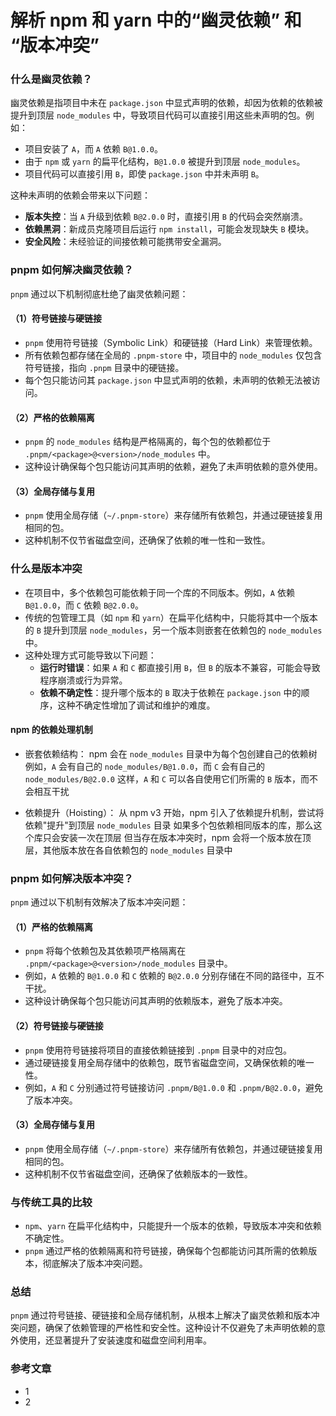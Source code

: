# 解析 npm 和 yarn 中的“幽灵依赖” 和 “版本冲突”

### ​**什么是幽灵依赖？**

幽灵依赖是指项目中未在 `package.json` 中显式声明的依赖，却因为依赖的依赖被提升到顶层 `node_modules` 中，导致项目代码可以直接引用这些未声明的包。例如：

- 项目安装了 `A`，而 `A` 依赖 `B@1.0.0`。
- 由于 `npm` 或 `yarn` 的扁平化结构，`B@1.0.0` 被提升到顶层 `node_modules`。
- 项目代码可以直接引用 `B`，即使 `package.json` 中并未声明 `B`。

这种未声明的依赖会带来以下问题：

- ​**版本失控**：当 `A` 升级到依赖 `B@2.0.0` 时，直接引用 `B` 的代码会突然崩溃。
- ​**依赖黑洞**：新成员克隆项目后运行 `npm install`，可能会发现缺失 `B` 模块。
- ​**安全风险**：未经验证的间接依赖可能携带安全漏洞。

### ​pnpm 如何解决幽灵依赖？

`pnpm` 通过以下机制彻底杜绝了幽灵依赖问题：

#### （1）​**符号链接与硬链接**

- `pnpm` 使用符号链接（Symbolic Link）和硬链接（Hard Link）来管理依赖。
- 所有依赖包都存储在全局的 `.pnpm-store` 中，项目中的 `node_modules` 仅包含符号链接，指向 `.pnpm` 目录中的硬链接。
- 每个包只能访问其 `package.json` 中显式声明的依赖，未声明的依赖无法被访问。

#### （2）​**严格的依赖隔离**

- `pnpm` 的 `node_modules` 结构是严格隔离的，每个包的依赖都位于 `.pnpm/<package>@<version>/node_modules` 中。
- 这种设计确保每个包只能访问其声明的依赖，避免了未声明依赖的意外使用。

#### （3）​**全局存储与复用**

- `pnpm` 使用全局存储（`~/.pnpm-store`）来存储所有依赖包，并通过硬链接复用相同的包。
- 这种机制不仅节省磁盘空间，还确保了依赖的唯一性和一致性。

### ​**什么是版本冲突**

- 在项目中，多个依赖包可能依赖于同一个库的不同版本。例如，`A` 依赖 `B@1.0.0`，而 `C` 依赖 `B@2.0.0`。
- 传统的包管理工具（如 `npm` 和 `yarn`）在扁平化结构中，只能将其中一个版本的 `B` 提升到顶层 `node_modules`，另一个版本则嵌套在依赖包的 `node_modules` 中。
- 这种处理方式可能导致以下问题：
  - ​**运行时错误**：如果 `A` 和 `C` 都直接引用 `B`，但 `B` 的版本不兼容，可能会导致程序崩溃或行为异常。
  - ​**依赖不确定性**：提升哪个版本的 `B` 取决于依赖在 `package.json` 中的顺序，这种不确定性增加了调试和维护的难度。

#### npm 的依赖处理机制

- 嵌套依赖结构：
  npm 会在 `node_modules` 目录中为每个包创建自己的依赖树
  例如，`A` 会有自己的 `node_modules/B@1.0.0`，而 `C` 会有自己的 `node_modules/B@2.0.0`
  这样，`A` 和 `C` 可以各自使用它们所需的 `B` 版本，而不会相互干扰

- 依赖提升（Hoisting）：
  从 npm v3 开始，npm 引入了依赖提升机制，尝试将依赖"提升"到顶层 `node_modules` 目录
  如果多个包依赖相同版本的库，那么这个库只会安装一次在顶层
  但当存在版本冲突时，npm 会将一个版本放在顶层，其他版本放在各自依赖包的 `node_modules` 目录中

### ​pnpm 如何解决版本冲突？

`pnpm` 通过以下机制有效解决了版本冲突问题：

#### （1）​**严格的依赖隔离**

- `pnpm` 将每个依赖包及其依赖项严格隔离在 `.pnpm/<package>@<version>/node_modules` 目录中。
- 例如，`A` 依赖的 `B@1.0.0` 和 `C` 依赖的 `B@2.0.0` 分别存储在不同的路径中，互不干扰。
- 这种设计确保每个包只能访问其声明的依赖版本，避免了版本冲突。

#### （2）​**符号链接与硬链接**

- `pnpm` 使用符号链接将项目的直接依赖链接到 `.pnpm` 目录中的对应包。
- 通过硬链接复用全局存储中的依赖包，既节省磁盘空间，又确保依赖的唯一性。
- 例如，`A` 和 `C` 分别通过符号链接访问 `.pnpm/B@1.0.0` 和 `.pnpm/B@2.0.0`，避免了版本冲突。

#### （3）​**全局存储与复用**

- `pnpm` 使用全局存储（`~/.pnpm-store`）来存储所有依赖包，并通过硬链接复用相同的包。
- 这种机制不仅节省磁盘空间，还确保了依赖版本的一致性。

### **与传统工具的比较**

- ​`npm`、`yarn` 在扁平化结构中，只能提升一个版本的依赖，导致版本冲突和依赖不确定性。
- ​`pnpm` 通过严格的依赖隔离和符号链接，确保每个包都能访问其所需的依赖版本，彻底解决了版本冲突问题。

### ​**总结**

`pnpm` 通过符号链接、硬链接和全局存储机制，从根本上解决了幽灵依赖和版本冲突问题，确保了依赖管理的严格性和安全性。这种设计不仅避免了未声明依赖的意外使用，还显著提升了安装速度和磁盘空间利用率。

### 参考文章

- 1
- 2
